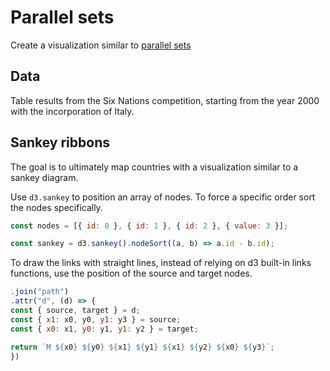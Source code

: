# Parallel sets

Create a visualization similar to [parallel sets](https://datavizproject.com/data-type/parallel-sets/)

## Data

Table results from the Six Nations competition, starting from the year 2000 with the incorporation of Italy.

## Sankey ribbons

The goal is to ultimately map countries with a visualization similar to a sankey diagram.

Use `d3.sankey` to position an array of nodes. To force a specific order sort the nodes specifically.

```js
const nodes = [{ id: 0 }, { id: 1 }, { id: 2 }, { value: 3 }];

const sankey = d3.sankey().nodeSort((a, b) => a.id - b.id);
```

To draw the links with straight lines, instead of relying on d3 built-in links functions, use the position of the source and target nodes.

```js
.join("path")
.attr("d", (d) => {
const { source, target } = d;
const { x1: x0, y0, y1: y3 } = source;
const { x0: x1, y0: y1, y1: y2 } = target;

return `M ${x0} ${y0} ${x1} ${y1} ${x1} ${y2} ${x0} ${y3}`;
})
```
